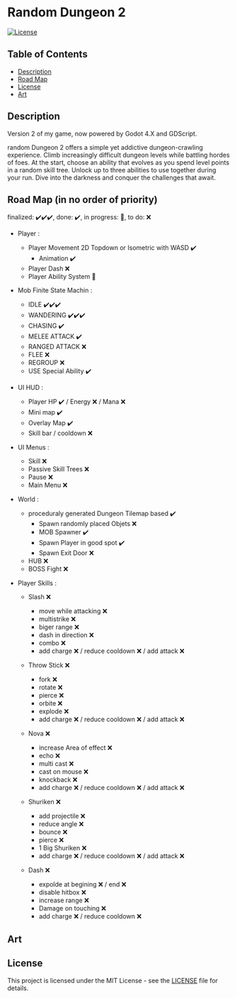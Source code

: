 # Random Dungeon 2

[![License](https://img.shields.io/badge/license-MIT-blue.svg)](https://opensource.org/licenses/MIT)

## Table of Contents

- [Description](#Description)
- [Road Map](#Road-Map-(in-no-order-of-priority))
- [License](#license)
- [Art](#art)

## Description

Version 2 of my game, now powered by Godot 4.X and GDScript.

random Dungeon 2 offers a simple yet addictive dungeon-crawling experience. Climb increasingly difficult dungeon levels while battling hordes of foes. At the start, choose an ability that evolves as you spend level points in a random skill tree. Unlock up to three abilities to use together during your run. Dive into the darkness and conquer the challenges that await.

## Road Map (in no order of priority)
finalized: ✔️✔️✔️, done: ✔️, in progress: 🔵,  to do: ❌
- Player :
	- Player Movement 2D Topdown or Isometric with WASD ✔️
		- Animation ✔️
	- Player Dash ❌
	- Player Ability System 🔵

- Mob Finite State Machin :
	- IDLE ✔️✔️✔️
	- WANDERING ✔️✔️✔️
	- CHASING ✔️
	- MELEE ATTACK ✔️
	- RANGED ATTACK ❌
	- FLEE ❌
	- REGROUP ❌
	- USE Special Ability ✔️

- UI HUD :
	- Player HP ✔️ / Energy ❌ / Mana ❌
	- Mini map ✔️
	- Overlay Map ✔️
	- Skill bar / cooldown ❌

- UI Menus :
	- Skill ❌
	- Passive Skill Trees ❌
	- Pause ❌
	- Main Menu ❌

- World :
	- proceduraly generated Dungeon Tilemap based ✔️
		- Spawn randomly placed Objets ❌
		- MOB Spawner ✔️
		- Spawn Player in good spot ✔️
		- Spawn Exit Door ❌
	- HUB ❌
	- BOSS Fight ❌

- Player Skills :
	- Slash ❌
		- move while attacking ❌
		- multistrike ❌
		- biger range ❌
		- dash in direction ❌
		- combo ❌
		- add charge ❌ / reduce cooldown ❌ / add attack ❌

	- Throw Stick ❌
		- fork ❌
		- rotate ❌
		- pierce ❌
		- orbite ❌
		- explode ❌
		- add charge ❌ / reduce cooldown ❌ / add attack ❌

	- Nova ❌
		- increase Area of effect ❌
		- echo ❌
		- multi cast ❌
		- cast on mouse ❌
		- knockback ❌
		- add charge ❌ / reduce cooldown ❌ / add attack ❌

	- Shuriken ❌
		- add projectile ❌
		- reduce angle ❌
		- bounce ❌
		- pierce ❌
		- 1 Big Shuriken ❌
		- add charge ❌ / reduce cooldown ❌ / add attack ❌
	
	- Dash ❌
		- expolde at begining ❌ / end ❌
		- disable hitbox ❌
		- increase range ❌
		- Damage on touching ❌
		- add charge ❌ / reduce cooldown ❌

## Art

## License

This project is licensed under the MIT License - see the [LICENSE](LICENSE) file for details.
